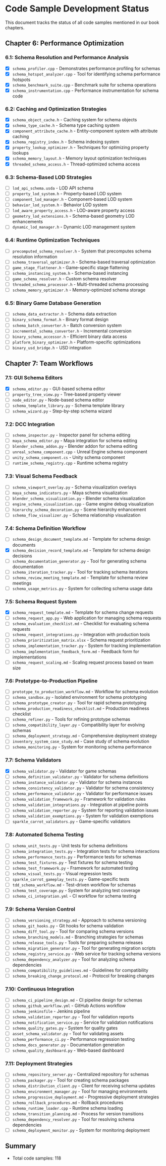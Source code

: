 # Code Sample Development Status

This document tracks the status of all code samples mentioned in our book chapters.

## Chapter 6: Performance Optimization

### 6.1: Schema Resolution and Performance Analysis
- [x] `schema_profiler.cpp` - Demonstrates performance profiling for schemas
- [x] `schema_hotspot_analyzer.cpp` - Tool for identifying schema performance hotspots
- [x] `schema_benchmark_suite.cpp` - Benchmark suite for schema operations
- [x] `schema_instrumentation.cpp` - Performance instrumentation for schema code

### 6.2: Caching and Optimization Strategies
- [x] `schema_object_cache.h` - Caching system for schema objects
- [x] `schema_type_cache.h` - Schema type caching system
- [x] `component_attribute_cache.h` - Entity-component system with attribute caching
- [x] `schema_registry_index.h` - Schema indexing system
- [x] `property_lookup_optimizer.h` - Techniques for optimizing property lookups
- [x] `schema_memory_layout.h` - Memory layout optimization techniques
- [x] `threaded_schema_access.h` - Thread-optimized schema access

### 6.3: Schema-Based LOD Strategies
- [ ] `lod_api_schema.usda` - LOD API schema
- [ ] `property_lod_system.h` - Property-based LOD system
- [ ] `component_lod_manager.h` - Component-based LOD system
- [ ] `behavior_lod_system.h` - Behavior LOD system
- [ ] `lod_aware_property_access.h` - LOD-aware property access
- [ ] `geometry_lod_extensions.h` - Schema-based geometry LOD enhancements
- [ ] `dynamic_lod_manager.h` - Dynamic LOD management system

### 6.4: Runtime Optimization Techniques
- [ ] `precomputed_schema_resolver.h` - System that precomputes schema resolution information
- [ ] `schema_traversal_optimizer.h` - Schema-based traversal optimization
- [ ] `game_stage_flattener.h` - Game-specific stage flattening
- [ ] `schema_instancing_system.h` - Schema-based instancing
- [ ] `game_schema_resolver.h` - Custom schema resolver
- [ ] `threaded_schema_processor.h` - Multi-threaded schema processing
- [ ] `schema_memory_optimizer.h` - Memory-optimized schema storage

### 6.5: Binary Game Database Generation
- [ ] `schema_data_extractor.h` - Schema data extraction
- [ ] `binary_schema_format.h` - Binary format design
- [ ] `schema_batch_converter.h` - Batch conversion system
- [ ] `incremental_schema_converter.h` - Incremental conversion
- [ ] `binary_schema_accessor.h` - Efficient binary data access
- [ ] `platform_binary_optimizer.h` - Platform-specific optimizations
- [ ] `binary_usd_bridge.h` - USD integration

## Chapter 7: Team Workflows

### 7.1: GUI Schema Editors
- [x] `schema_editor.py` - GUI-based schema editor
- [ ] `property_tree_view.py` - Tree-based property viewer
- [ ] `node_editor.py` - Node-based schema editor
- [ ] `schema_template_library.py` - Schema template library
- [ ] `schema_wizard.py` - Step-by-step schema wizard

### 7.2: DCC Integration
- [ ] `schema_inspector.py` - Inspector panel for schema editing
- [ ] `maya_schema_editor.py` - Maya integration for schema editing
- [ ] `blender_schema_addon.py` - Blender addon for schema editing
- [ ] `unreal_schema_component.cpp` - Unreal Engine schema component
- [ ] `unity_schema_component.cs` - Unity schema component
- [ ] `runtime_schema_registry.cpp` - Runtime schema registry

### 7.3: Visual Schema Feedback
- [ ] `schema_viewport_overlay.py` - Schema visualization overlays
- [ ] `maya_schema_indicators.py` - Maya schema visualization
- [ ] `blender_schema_visualization.py` - Blender schema visualization
- [ ] `engine_schema_visualization.cpp` - Game engine debug visualization
- [ ] `hierarchy_schema_decoration.py` - Scene hierarchy enhancement
- [ ] `schema_flow_visualizer.py` - Schema relationship visualization

### 7.4: Schema Definition Workflow
- [ ] `schema_design_document_template.md` - Template for schema design documents
- [x] `schema_decision_record_template.md` - Template for schema design decisions
- [ ] `schema_documentation_generator.py` - Tool for generating schema documentation
- [ ] `schema_iteration_tracker.py` - Tool for tracking schema iterations
- [ ] `schema_review_meeting_template.md` - Template for schema review meetings
- [ ] `schema_usage_metrics.py` - System for collecting schema usage data

### 7.5: Schema Request System
- [x] `schema_request_template.md` - Template for schema change requests
- [ ] `schema_request_app.py` - Web application for managing schema requests
- [ ] `schema_evaluation_checklist.md` - Checklist for evaluating schema requests
- [ ] `schema_request_integrations.py` - Integration with production tools
- [ ] `schema_prioritization_matrix.xlsx` - Schema request prioritization
- [ ] `schema_implementation_tracker.py` - System for tracking implementation
- [ ] `schema_implementation_feedback_form.md` - Feedback form for implementations
- [ ] `schema_request_scaling.md` - Scaling request process based on team size

### 7.6: Prototype-to-Production Pipeline
- [ ] `prototype_to_production_workflow.md` - Workflow for schema evolution
- [ ] `schema_sandbox.py` - Isolated environment for schema prototyping
- [ ] `schema_prototype_creator.py` - Tool for rapid schema prototyping
- [ ] `schema_production_readiness_checklist.md` - Production readiness checklist
- [ ] `schema_refiner.py` - Tools for refining prototype schemas
- [ ] `schema_compatibility_layer.py` - Compatibility layer for evolving schemas
- [ ] `schema_deployment_strategy.md` - Comprehensive deployment strategy
- [ ] `inventory_system_case_study.md` - Case study of schema evolution
- [ ] `schema_monitoring.py` - System for monitoring schema performance

### 7.7: Schema Validators
- [x] `schema_validator.py` - Validator for game schemas
- [ ] `schema_definition_validator.py` - Validator for schema definitions
- [ ] `schema_instance_validator.py` - Validator for schema instances
- [ ] `schema_consistency_validator.py` - Validator for schema consistency
- [ ] `schema_performance_validator.py` - Validator for performance issues
- [ ] `schema_validation_framework.py` - Framework for validation rules
- [ ] `schema_validation_integrations.py` - Integration at pipeline points
- [ ] `schema_validation_reporter.py` - System for reporting validation issues
- [ ] `schema_validation_exemptions.py` - System for validation exemptions
- [ ] `sparkle_carrot_validators.py` - Game-specific validators

### 7.8: Automated Schema Testing
- [ ] `schema_unit_tests.py` - Unit tests for schema definitions
- [ ] `schema_integration_tests.py` - Integration tests for schema interactions
- [ ] `schema_performance_tests.py` - Performance tests for schemas
- [ ] `schema_test_fixtures.py` - Test fixtures for schema testing
- [ ] `schema_test_framework.py` - Framework for automated testing
- [ ] `schema_visual_tests.py` - Visual regression tests
- [ ] `sparkle_carrot_gameplay_tests.py` - Game-specific tests
- [ ] `tdd_schema_workflow.md` - Test-driven workflow for schemas
- [ ] `schema_test_coverage.py` - System for analyzing test coverage
- [ ] `schema_ci_integration.yml` - CI workflow for schema testing

### 7.9: Schema Version Control
- [ ] `schema_versioning_strategy.md` - Approach to schema versioning
- [ ] `schema_git_hooks.py` - Git hooks for schema validation
- [ ] `schema_diff_tool.py` - Tool for comparing schema versions
- [ ] `schema_branching_models.md` - Branching strategies for schemas
- [ ] `schema_release_tools.py` - Tools for preparing schema releases
- [ ] `schema_migration_generator.py` - Tool for generating migration scripts
- [ ] `schema_registry_service.py` - Web service for tracking schema versions
- [ ] `schema_dependency_analyzer.py` - Tool for analyzing schema dependencies
- [ ] `schema_compatibility_guidelines.md` - Guidelines for compatibility
- [ ] `schema_breaking_change_protocol.md` - Protocol for breaking changes

### 7.10: Continuous Integration
- [ ] `schema_ci_pipeline_design.md` - CI pipeline design for schemas
- [ ] `schema_github_workflow.yml` - GitHub Actions workflow
- [ ] `schema_jenkinsfile` - Jenkins pipeline
- [ ] `schema_validation_reporter.py` - Tool for validation reports
- [ ] `schema_notification_service.py` - Service for validation notifications
- [ ] `schema_quality_gates.py` - System for quality gates
- [ ] `asset_schema_validator.py` - Tool for validating assets
- [ ] `schema_performance_ci.py` - Performance regression testing
- [ ] `schema_docs_generator.py` - Documentation generation
- [ ] `schema_quality_dashboard.py` - Web-based dashboard

### 7.11: Deployment Strategies
- [ ] `schema_repository_server.py` - Centralized repository for schemas
- [ ] `schema_packager.py` - Tool for creating schema packages
- [ ] `schema_distribution_client.py` - Client for receiving schema updates
- [ ] `schema_environment_manager.py` - Tool for managing environments
- [ ] `schema_progressive_deployment.md` - Progressive deployment strategies
- [ ] `schema_rollback_procedures.md` - Rollback procedures
- [ ] `schema_runtime_loader.cpp` - Runtime schema loading
- [ ] `schema_transition_planning.md` - Process for version transitions
- [ ] `schema_dependency_resolver.py` - Tool for resolving schema dependencies
- [ ] `schema_deployment_monitor.py` - System for monitoring deployment

## Summary

- Total code samples: 118

